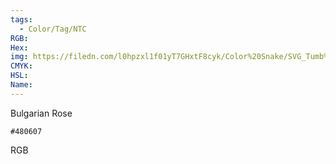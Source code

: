 ```yaml
---
tags:
  - Color/Tag/NTC
RGB:
Hex:
img: https://filedn.com/l0hpzxl1f01yT7GHxtF8cyk/Color%20Snake/SVG_Tumb%20Mass%20No%20Name/480607.svg
CMYK:
HSL:
Name:
---
```

Bulgarian Rose
```palette
#480607
```
RGB
